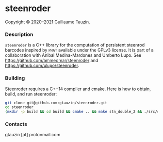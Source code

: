 # steenroder
Copyright © 2020–2021 Guillaume Tauzin.

### Description
``steenroder`` is a C++ library for the computation of persistent steenrod barcodes inspired by ``PHAT`` available under the GPLv3 license. It is part of a collaboration with Anibal Medina-Mardones and Umberto Lupo. See https://github.com/ammedmar/steenroder and https://github.com/ulupo/steenroder.

### Building

Steenroder requires a C++14 compiler and cmake. Here is how to obtain, build, and
run steenroder:

```sh
git clone git@github.com:gtauzin/steenroder.git
cd steenroder
(mkdir -p build && cd build && cmake .. && make stn_double_2 && ./src/stn_double_2 ../examples/rp2.phat rp2_test)
```

### Contacts

gtauzin [at] protonmail.com
